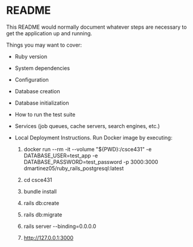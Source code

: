 # README

This README would normally document whatever steps are necessary to get the
application up and running.

Things you may want to cover:

* Ruby version

* System dependencies

* Configuration

* Database creation

* Database initialization

* How to run the test suite

* Services (job queues, cache servers, search engines, etc.)

* Local Deployment Instructions. Run Docker image by executing:

    1. docker run --rm -it --volume "${PWD}:/csce431" -e DATABASE_USER=test_app -e DATABASE_PASSWORD=test_password -p 3000:3000 dmartinez05/ruby_rails_postgresql:latest 

    2. cd csce431

    3. bundle install

    4. rails db:create

    5. rails db:migrate

    6. rails server --binding=0.0.0.0

    7. http://127.0.0.1:3000